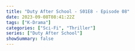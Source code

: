 ```yaml
---
title: "Duty After School - S01E8 - Episode 08"
date: 2023-09-08T08:41:22Z
tags: ["K-Drama"]
categories: ["Sci-Fi", "Thriller"]
series: ["Duty After School"]
showSummary: false
---
```


<mux-player stream-type="on-demand"
  src="https://kp3d-my.sharepoint.com/personal/ryoo_kp3d_onmicrosoft_com/_layouts/15/download.aspx?share=EZ_-0Gg0JEVOk0SB65GUDVwBfFGQm95uU-YoreAflI-enQ" metadata-video-title="Duty After School - S01E8 - Episode 08" prefer-playback="mse" controls>
  </mux-player>
  
  
  <script src="https://cdn.jsdelivr.net/npm/@mux/mux-player"></script>
  
 <script id="XjcXjNaxkAKDhfbpw5Guw01sKQEV7X5PhkzlDlpoZ00r8" type="application/ld+json">
 {
  "@context": "https://schema.org/",
  "@type": "VideoObject",
  "name": "Duty After School - S01E8 - Episode 08",
  "contentUrl": "https://stream.mux.com/XjcXjNaxkAKDhfbpw5Guw01sKQEV7X5PhkzlDlpoZ00r8.m3u8",
  "thumbnailUrl": "https://www.themoviedb.org/t/p/original/kPByE44764Hdad972h2GK301a8k.jpg?width=314&fit_mode=preserve&time=25",
  "uploadDate": "2023-09-08T08:41:22Z",
}

</script>